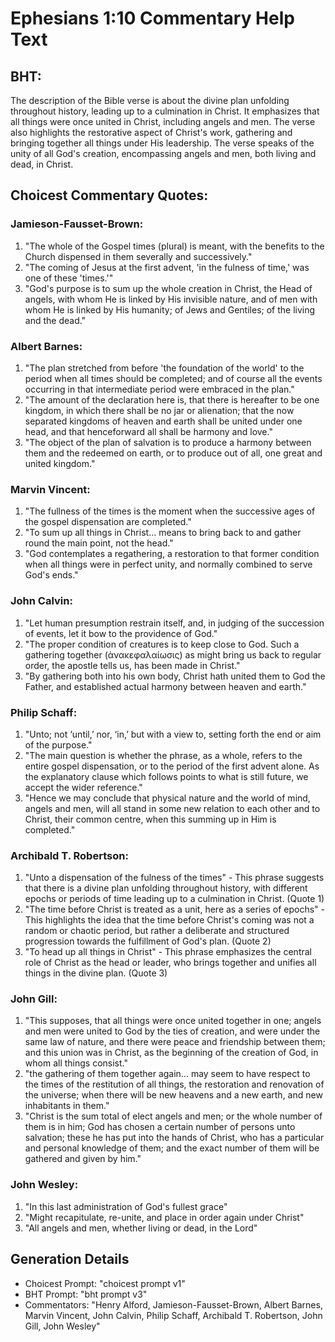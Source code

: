 # Ephesians 1:10 Commentary Help Text

## BHT:
The description of the Bible verse is about the divine plan unfolding throughout history, leading up to a culmination in Christ. It emphasizes that all things were once united in Christ, including angels and men. The verse also highlights the restorative aspect of Christ's work, gathering and bringing together all things under His leadership. The verse speaks of the unity of all God's creation, encompassing angels and men, both living and dead, in Christ.

## Choicest Commentary Quotes:
### Jamieson-Fausset-Brown:
1. "The whole of the Gospel times (plural) is meant, with the benefits to the Church dispensed in them severally and successively."
2. "The coming of Jesus at the first advent, 'in the fulness of time,' was one of these 'times.'"
3. "God's purpose is to sum up the whole creation in Christ, the Head of angels, with whom He is linked by His invisible nature, and of men with whom He is linked by His humanity; of Jews and Gentiles; of the living and the dead."

### Albert Barnes:
1. "The plan stretched from before 'the foundation of the world' to the period when all times should be completed; and of course all the events occurring in that intermediate period were embraced in the plan."
2. "The amount of the declaration here is, that there is hereafter to be one kingdom, in which there shall be no jar or alienation; that the now separated kingdoms of heaven and earth shall be united under one head, and that henceforward all shall be harmony and love."
3. "The object of the plan of salvation is to produce a harmony between them and the redeemed on earth, or to produce out of all, one great and united kingdom."

### Marvin Vincent:
1. "The fullness of the times is the moment when the successive ages of the gospel dispensation are completed."
2. "To sum up all things in Christ... means to bring back to and gather round the main point, not the head."
3. "God contemplates a regathering, a restoration to that former condition when all things were in perfect unity, and normally combined to serve God's ends."

### John Calvin:
1. "Let human presumption restrain itself, and, in judging of the succession of events, let it bow to the providence of God."
2. "The proper condition of creatures is to keep close to God. Such a gathering together (ἀνακεφαλαίωσις) as might bring us back to regular order, the apostle tells us, has been made in Christ."
3. "By gathering both into his own body, Christ hath united them to God the Father, and established actual harmony between heaven and earth."

### Philip Schaff:
1. "Unto; not ‘until,’ nor, ‘in,’ but with a view to, setting forth the end or aim of the purpose."
2. "The main question is whether the phrase, as a whole, refers to the entire gospel dispensation, or to the period of the first advent alone. As the explanatory clause which follows points to what is still future, we accept the wider reference."
3. "Hence we may conclude that physical nature and the world of mind, angels and men, will all stand in some new relation to each other and to Christ, their common centre, when this summing up in Him is completed."

### Archibald T. Robertson:
1. "Unto a dispensation of the fulness of the times" - This phrase suggests that there is a divine plan unfolding throughout history, with different epochs or periods of time leading up to a culmination in Christ. (Quote 1)
2. "The time before Christ is treated as a unit, here as a series of epochs" - This highlights the idea that the time before Christ's coming was not a random or chaotic period, but rather a deliberate and structured progression towards the fulfillment of God's plan. (Quote 2)
3. "To head up all things in Christ" - This phrase emphasizes the central role of Christ as the head or leader, who brings together and unifies all things in the divine plan. (Quote 3)

### John Gill:
1. "This supposes, that all things were once united together in one; angels and men were united to God by the ties of creation, and were under the same law of nature, and there were peace and friendship between them; and this union was in Christ, as the beginning of the creation of God, in whom all things consist."
2. "the gathering of them together again... may seem to have respect to the times of the restitution of all things, the restoration and renovation of the universe; when there will be new heavens and a new earth, and new inhabitants in them."
3. "Christ is the sum total of elect angels and men; or the whole number of them is in him; God has chosen a certain number of persons unto salvation; these he has put into the hands of Christ, who has a particular and personal knowledge of them; and the exact number of them will be gathered and given by him."

### John Wesley:
1. "In this last administration of God's fullest grace"
2. "Might recapitulate, re-unite, and place in order again under Christ"
3. "All angels and men, whether living or dead, in the Lord"


## Generation Details
- Choicest Prompt: "choicest prompt v1"
- BHT Prompt: "bht prompt v3"
- Commentators: "Henry Alford, Jamieson-Fausset-Brown, Albert Barnes, Marvin Vincent, John Calvin, Philip Schaff, Archibald T. Robertson, John Gill, John Wesley"
